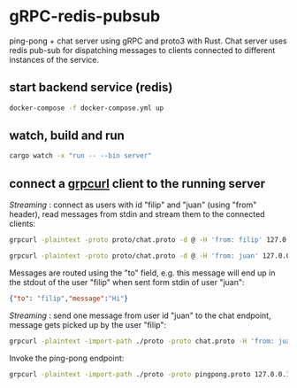 # gRPC-redis-pubsub

ping-pong + chat server using gRPC and proto3 with Rust.
Chat server uses redis pub-sub for dispatching messages to clients connected to different instances of the service.

## start backend service (redis)

```bash
docker-compose -f docker-compose.yml up
```

## watch, build and run

```bash
cargo watch -x "run -- --bin server"
```

## connect a [grpcurl](https://github.com/fullstorydev/grpcurl) client to the running server

*Streaming* : connect as users with id "filip" and "juan" (using "from" header), read messages from stdin and stream them to the connected clients:

```bash
grpcurl -plaintext -proto proto/chat.proto -d @ -H 'from: filip' 127.0.0.1:3001 chat.Chat/Chat

grpcurl -plaintext -proto proto/chat.proto -d @ -H 'from: juan' 127.0.0.1:3001 chat.Chat/Chat
```

Messages are routed using the "to" field, e.g. this message will end up in the stdout of the user "filip" when sent form stdin of user "juan":

```json
{"to": "filip","message":"Hi"}
```

*Streaming* : send one message from user id "juan" to the chat endpoint, message gets picked up by the user "filip":

```bash
grpcurl -plaintext -import-path ./proto -proto chat.proto -H 'from: juan' -d '{"to": "filip", "message": "hello!"}' 127.0.0.1:3001 chat.Chat/Chat
```

Invoke the ping-pong endpoint:

```bash
grpcurl -plaintext -import-path ./proto -proto pingpong.proto 127.0.0.1:3001 pingpong.PingPong/SendPing
```
